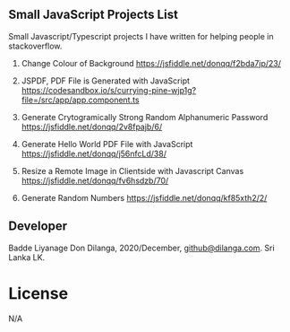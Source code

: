 ## Small JavaScript Projects List
Small Javascript/Typescript projects I have written for helping people in stackoverflow.

1. Change Colour of Background
https://jsfiddle.net/donqq/f2bda7jp/23/

2. JSPDF, PDF File is Generated with JavaScript
https://codesandbox.io/s/currying-pine-wjp1g?file=/src/app/app.component.ts

3. Generate Crytogramically Strong Random Alphanumeric Password 
https://jsfiddle.net/donqq/2v8fpajb/6/ 

4. Generate Hello World PDF File with JavaScript
https://jsfiddle.net/donqq/j56nfcLd/38/

5. Resize a Remote Image in Clientside with Javascript Canvas
https://jsfiddle.net/donqq/fv6hsdzb/70/

6. Generate Random Numbers
https://jsfiddle.net/donqq/kf85xth2/2/


## Developer
Badde Liyanage Don Dilanga, 2020/December, github@dilanga.com.
Sri Lanka LK. 

# License
N/A
